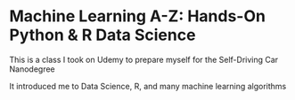 # Machine Learning A-Z: Hands-On Python & R Data Science

This is a class I took on Udemy to prepare myself for the Self-Driving Car Nanodegree

It introduced me to Data Science, R, and many machine learning algorithms
